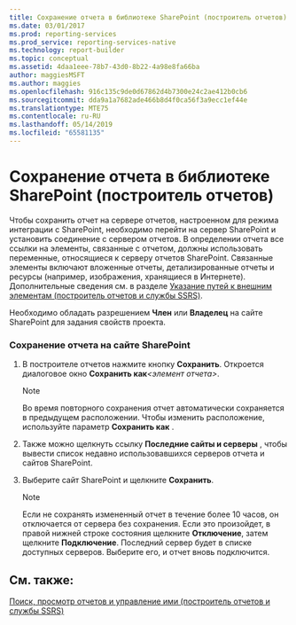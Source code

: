 ```yaml
---
title: Сохранение отчета в библиотеке SharePoint (построитель отчетов) | Документы Майкрософт
ms.date: 03/01/2017
ms.prod: reporting-services
ms.prod_service: reporting-services-native
ms.technology: report-builder
ms.topic: conceptual
ms.assetid: 4daa1eee-78b7-43d0-8b22-4a98e8fa66ba
author: maggiesMSFT
ms.author: maggies
ms.openlocfilehash: 916c135c9de0d67862d4b7300e24c2ae412b0cb6
ms.sourcegitcommit: dda9a1a7682ade466b8d4f0ca56f3a9ecc1ef44e
ms.translationtype: MTE75
ms.contentlocale: ru-RU
ms.lasthandoff: 05/14/2019
ms.locfileid: "65581135"
---
```

# <a name="save-a-report-to-a-sharepoint-library-report-builder"></a>Сохранение отчета в библиотеке SharePoint (построитель отчетов)
  Чтобы сохранить отчет на сервере отчетов, настроенном для режима интеграции с SharePoint, необходимо перейти на сервер SharePoint и установить соединение с сервером отчетов. В определении отчета все ссылки на элементы, связанные с отчетом, должны использовать переменные, относящиеся к серверу отчетов SharePoint. Связанные элементы включают вложенные отчеты, детализированные отчеты и ресурсы (например, изображения, хранящиеся в Интернете). Дополнительные сведения см. в разделе [Указание путей к внешним элементам (построитель отчетов и службы SSRS)](../../reporting-services/report-design/specifying-paths-to-external-items-report-builder-and-ssrs.md).  
  
 Необходимо обладать разрешением **Член** или **Владелец** на сайте SharePoint для задания свойств проекта.  
  
### <a name="to-save-a-report-to-a-sharepoint-site"></a>Сохранение отчета на сайте SharePoint  
  
1.  В построителе отчетов нажмите кнопку **Сохранить**. Откроется диалоговое окно **Сохранить как**_\<элемент отчета>_.  
  
    > [!NOTE]  
    >  Во время повторного сохранения отчет автоматически сохраняется в предыдущем расположении. Чтобы изменить расположение, используйте параметр **Сохранить как** .  
  
2.  Также можно щелкнуть ссылку **Последние сайты и серверы** , чтобы вывести список недавно использовавшихся серверов отчета и сайтов SharePoint.  
  
3.  Выберите сайт SharePoint и щелкните **Сохранить**.  
  
    > [!NOTE]  
    >  Если не сохранять измененный отчет в течение более 10 часов, он отключается от сервера без сохранения. Если это произойдет, в правой нижней строке состояния щелкните **Отключение**, затем щелкните **Подключение**. Последний сервер будет в списке доступных серверов. Выберите его, и отчет вновь подключится.  
  
## <a name="see-also"></a>См. также:  
 [Поиск, просмотр отчетов и управление ими (построитель отчетов и службы SSRS)](../../reporting-services/report-builder/finding-viewing-and-managing-reports-report-builder-and-ssrs.md)  
  
  
